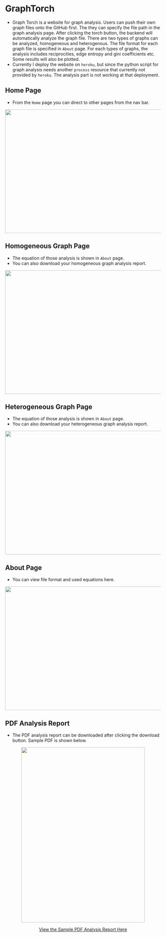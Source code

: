 # GraphTorch

* Graph Torch is a website for graph analysis. Users can push their own graph files onto the GitHub first. The they can specify the file path in the graph analysis page. After clicking the torch button, the backend will automatically analyze the graph file. There are two types of graphs can be analyzed, homogeneous and heterogenous. The file format for each graph file is specified in `About` page. For each types of graphs, the analysis includes reciprocities, edge entropy and gini coefficients etc. Some results will also be plotted.
* Currently I deploy the website on `heroku`, but since the python script for graph analysis needs another `process` resource that currently not provided by `heroku`. The analysis part is not working at that deployment.

## Home Page
* From the `Home` page you can direct to other pages from the nav bar.
<p align="center">
   <img src="https://github.com/RagnaroWA/graphTorch/blob/assets/image/home-page.gif" width="850" height="400" />
</p>

## Homogeneous Graph Page
* The equation of those analysis is shown in `About` page.
* You can also download your homogeneous graph analysis report.
<p align="center">
   <img src="https://github.com/RagnaroWA/graphTorch/blob/assets/image/homo-page.gif" width="850" height="400" />
</p>

## Heterogeneous Graph Page
* The equation of those analysis is shown in `About` page.
* You can also download your heterogeneous graph analysis report.
<p align="center">
   <img src="https://github.com/RagnaroWA/graphTorch/blob/assets/image/hete-page.gif" width="850" height="400" />
</p>

## About Page
* You can view file format and used equations here.
<p align="center">
   <img src="https://github.com/RagnaroWA/graphTorch/blob/assets/image/about-page.gif" width="850" height="400" />
</p>

## PDF Analysis Report
* The PDF analysis report can be downloaded after clicking the download button. Sample PDF is shown below.
<p align="center">
   <img src="https://github.com/RagnaroWA/graphTorch/blob/assets/image/pdf-report.png" width="400" height="565.6" />
</p>
<p align="center"><a href="https://github.com/RagnaroWA/graphTorch/blob/assets/graphAnalysis.pdf">View the Sample PDF Analysis Report Here</a></p>
